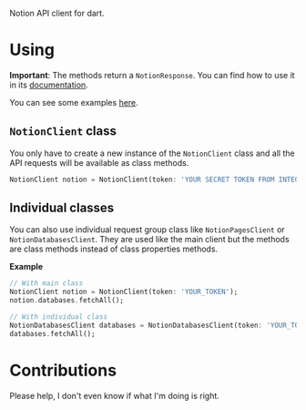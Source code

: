 Notion API client for dart.

# Using
**Important**: The methods return a `NotionResponse`. You can find how to use it in its [documentation][1].

You can see some examples [here](example/example.md).

## `NotionClient` class
You only have to create a new instance of the `NotionClient` class and all the API requests will be available as class methods.
```dart
NotionClient notion = NotionClient(token: 'YOUR SECRET TOKEN FROM INTEGRATIONS PAGE');
```

## Individual classes
You can also use individual request group class like `NotionPagesClient` or `NotionDatabasesClient`. They are used like the main client but the methods are class methods instead of class properties methods.

**Example**
```dart
// With main class
NotionClient notion = NotionClient(token: 'YOUR_TOKEN');
notion.databases.fetchAll();

// With individual class
NotionDatabasesClient databases = NotionDatabasesClient(token: 'YOUR_TOKEN');
databases.fetchAll();
```

# Contributions
Please help, I don't even know if what I'm doing is right.

[1]:https://pub.dev/documentation/notion_api/1.0.0-beta1/responses_notion_response/NotionResponse-class.html